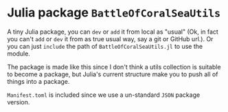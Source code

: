 # Julia package `BattleOfCoralSeaUtils`

A tiny Julia package, you can `dev` or `add` it from local as "usual" (Ok, in fact you can't `add` or `dev` it from as true usual way, say a git or GitHub url.). Or you can just `include` the path of `BattleOfCoralSeaUtils.jl` to use the module.

The package is made like this since I don't think a utils collection is suitable to become a package, but Julia's current structure make you to push all of things into a package.

`Manifest.toml` is included since we use a un-standard `JSON` package version.

